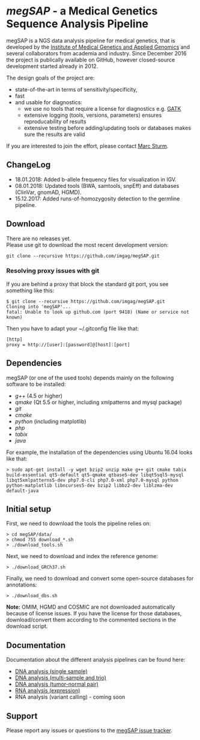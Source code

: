 # *megSAP* - a Medical Genetics Sequence Analysis Pipeline

megSAP is a NGS data analysis pipeline for medical genetics, that is developed by the [Institute of Medical Genetics and Applied Genomics](http://www.uni-tuebingen.de/Klinische_Genetik/start.html) and several collaborators from academia and industry. Since December 2016 the project is publically available on GitHub, however closed-source development started already in 2012.  

The design goals of the project are:

 * state-of-the-art in terms of sensitivity/specificity,
 * fast
 * and usable for diagnostics:
 	* we use no tools that require a license for diagnostics e.g. [GATK](https://software.broadinstitute.org/gatk/)
    * extensive logging (tools, versions, parameters) ensures reproducability of results
	* extensive testing before adding/updating tools or databases makes sure the results are valid

If you are interested to join the effort, please contact [Marc Sturm](https://github.com/marc-sturm).

## ChangeLog

* 18.01.2018: Added b-allele frequency files for visualization in IGV. 
* 08.01.2018: Updated tools (BWA, samtools, snpEff) and databases (ClinVar, gnomAD, HGMD).
* 15.12.2017: Added runs-of-homozygosity detection to the germline pipeline.

## Download

There are no releases yet.  
Please use git to download the most recent development version:

    git clone --recursive https://github.com/imgag/megSAP.git

### Resolving proxy issues with git

If you are behind a proxy that block the standard git port, you see something like this:

    $ git clone --recursive https://github.com/imgag/megSAP.git
    Cloning into 'megSAP'...
    fatal: Unable to look up github.com (port 9418) (Name or service not known)

Then you have to adapt your ~/.gitconfig file like that:

    [http]
    proxy = http://[user]:[password]@[host]:[port]

## Dependencies

megSAP (or one of the used tools) depends mainly on the following software to be installed:

* _g++_ (4.5 or higher)
* _qmake_ (Qt 5.5 or higher, including xmlpatterns and mysql package)
* _git_
* _cmake_
* _python_ (including matplotlib)
* _php_
* _tabix_
* _java_ 

For example, the installation of the dependencies using Ubuntu 16.04 looks like that:

	> sudo apt-get install -y wget bzip2 unzip make g++ git cmake tabix build-essential qt5-default qt5-qmake qtbase5-dev libqt5sql5-mysql libqt5xmlpatterns5-dev php7.0-cli php7.0-xml php7.0-mysql python python-matplotlib libncurses5-dev bzip2 libbz2-dev liblzma-dev default-java

## Initial setup

First, we need to download the tools the pipeline relies on:

	> cd megSAP/data/
	> chmod 755 download_*.sh
	> ./download_tools.sh

Next, we need to download and index the reference genome:
	
	> ./download_GRCh37.sh


Finally, we need to download and convert some open-source databases for annotations:

	> ./download_dbs.sh

**Note:** OMIM, HGMD and COSMIC are not downloaded automatically because of license issues. If you have the license for those databases, download/convert them according to the commented sections in the download script.

## Documentation

Documentation about the different analysis pipelines can be found here:

* [DNA analysis (single sample)](doc/dna_single_sample.md)
* [DNA analysis (multi-sample and trio)](doc/dna_multi_sample.md)
* [DNA analysis (tumor-normal pair)](doc/dna_tumor-normal_pair.md)
* [RNA analysis (expression)](doc/rna_expression.md)
* RNA analysis (variant calling)  - coming soon


## Support

Please report any issues or questions to the [megSAP issue 
tracker](https://github.com/imgag/megSAP/issues).



